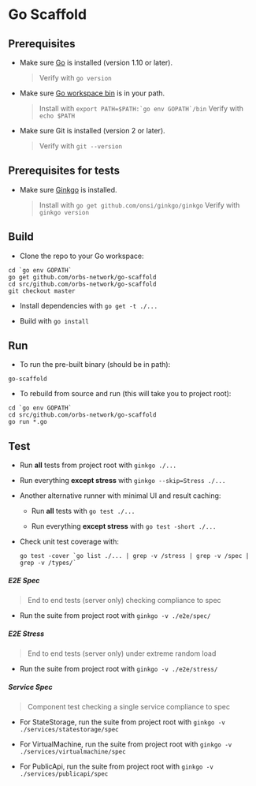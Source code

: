 # Go Scaffold

## Prerequisites

* Make sure [Go](https://golang.org/doc/install) is installed (version 1.10 or later).
  > Verify with `go version`

* Make sure [Go workspace bin](https://stackoverflow.com/questions/42965673/cant-run-go-bin-in-terminal) is in your path.
  > Install with ``export PATH=$PATH:`go env GOPATH`/bin``
  > Verify with `echo $PATH`

* Make sure Git is installed (version 2 or later).
  > Verify with `git --version`

## Prerequisites for tests

* Make sure [Ginkgo](http://onsi.github.io/ginkgo/#getting-ginkgo) is installed.
  > Install with `go get github.com/onsi/ginkgo/ginkgo`
  > Verify with `ginkgo version`

## Build

* Clone the repo to your Go workspace:
```
cd `go env GOPATH`
go get github.com/orbs-network/go-scaffold
cd src/github.com/orbs-network/go-scaffold
git checkout master
```

* Install dependencies with `go get -t ./...`

* Build with `go install`

## Run

* To run the pre-built binary (should be in path):
```
go-scaffold
```

* To rebuild from source and run (this will take you to project root):
```
cd `go env GOPATH`
cd src/github.com/orbs-network/go-scaffold
go run *.go
```

## Test

* Run **all** tests from project root with `ginkgo ./...`

* Run everything **except stress** with `ginkgo --skip=Stress ./...`

* Another alternative runner with minimal UI and result caching:

  * Run **all** tests with `go test ./...`
  
  * Run everything **except stress** with `go test -short ./...`
  
* Check unit test coverage with:
    ```
    go test -cover `go list ./... | grep -v /stress | grep -v /spec | grep -v /types/`
    ```

##### E2E Spec
> End to end tests (server only) checking compliance to spec

* Run the suite from project root with `ginkgo -v ./e2e/spec/`

##### E2E Stress
> End to end tests (server only) under extreme random load

* Run the suite from project root with `ginkgo -v ./e2e/stress/`

##### Service Spec
> Component test checking a single service compliance to spec

* For StateStorage, run the suite from project root with `ginkgo -v ./services/statestorage/spec`

* For VirtualMachine, run the suite from project root with `ginkgo -v  ./services/virtualmachine/spec`

* For PublicApi, run the suite from project root with `ginkgo -v  ./services/publicapi/spec`